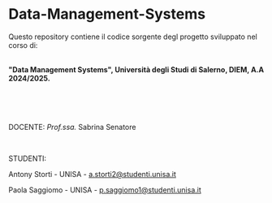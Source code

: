 # Data-Management-Systems

Questo repository contiene il codice sorgente degl progetto sviluppato nel corso di: <br>
<br>

<b>"Data Management Systems", Università degli Studi di Salerno, DIEM, A.A 2024/2025.</b>

<br>
<br>
<br>

DOCENTE: <i>Prof.ssa.</i> Sabrina Senatore

<br>

STUDENTI:

Antony Storti - UNISA - a.storti2@studenti.unisa.it

Paola Saggiomo - UNISA - p.saggiomo1@studenti.unisa.it
